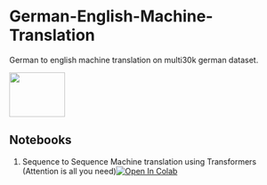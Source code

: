 # German-English-Machine-Translation


German to english machine translation on multi30k german dataset.


<img src="https://i.pinimg.com/564x/a4/e6/52/a4e65244561d6dd3dcf7339b62d52465.jpg" width="100" height="80">



## Notebooks
 1. Sequence to Sequence Machine translation using Transformers (Attention is all you need)[![Open In Colab](https://colab.research.google.com/assets/colab-badge.svg)](https://github.com/arunm8489/German-English-Machine-Translation/blob/main/LSTM-encoder-decoder-MT.ipynb)
